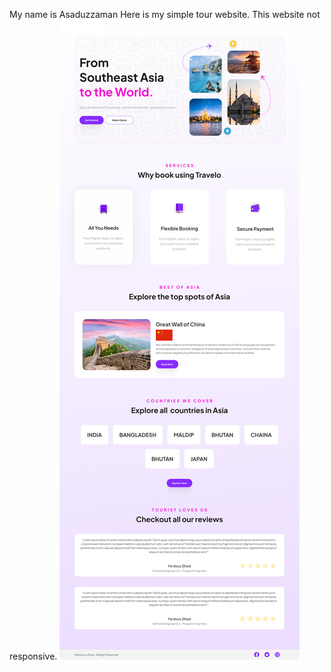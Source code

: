 My name is Asaduzzaman
Here is my simple tour website. This website not responsive.
<img src="./image/design.png" alt="">